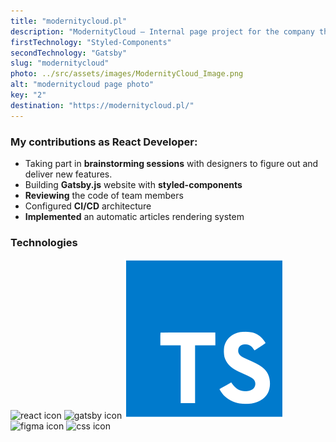 ```yaml
---
title: "modernitycloud.pl"
description: "ModernityCloud – Internal page project for the company that I used to work at"
firstTechnology: "Styled-Components"
secondTechnology: "Gatsby"
slug: "modernitycloud"
photo: ../src/assets/images/ModernityCloud_Image.png
alt: "modernitycloud page photo"
key: "2"
destination: "https://modernitycloud.pl/"
---
```


 <h3>My contributions as React Developer:</h3>
 <ul>
    <li>Taking part in
    <strong>brainstorming sessions</strong>
     with designers to figure out and deliver new features.
    </li>
    <li>
    Building
    <strong>Gatsby.js</strong>
    website with <strong>styled-components</strong>
    </li>
    <li>
    <strong>Reviewing</strong>
     the code of team members
    </li>
    <li>
    Configured
    <strong>CI/CD</strong>
    architecture
    </li>
    <li>
    <strong>Implemented</strong>
    an automatic articles rendering system
    </li>
 </ul>
<h3 id="technologies">Technologies</h3>

<div id="technologiesWrapper">
   <img src="https://camo.githubusercontent.com/2f885630384e3fc392a88ee5494abdb46a1229d57853d6fdb7d0c0becaf27acb/68747470733a2f2f706174726f6372656174696f6e732e636f6d2f6173736574732f72656163742e737667" alt="react icon" class="technologiesIcon">
   <img src="https://camo.githubusercontent.com/515f24dac1c4b0546c1577f23445245304db180770810f65b11bb85c0719d7f2/68747470733a2f2f706174726f6372656174696f6e732e636f6d2f6173736574732f6761747362792e737667" alt="gatsby icon" class="technologiesIcon">
   <img src="https://raw.githubusercontent.com/devicons/devicon/master/icons/typescript/typescript-original.svg" alt="typescript icon" class="technologiesIcon">
   <img src="https://www.vectorlogo.zone/logos/figma/figma-icon.svg" alt="figma icon" class="technologiesIcon">
   <img src="https://camo.githubusercontent.com/5c8d336db3a53be2cd6d9b640dcb8510604ae65cf99659e53b347476f8b7a45b/68747470733a2f2f706174726f6372656174696f6e732e636f6d2f6173736574732f6373732e737667" alt="css icon" class="technologiesIcon">
</div>
